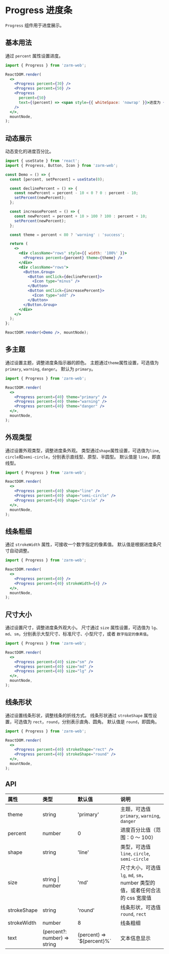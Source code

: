 # Progress 进度条

`Progress` 组件用于进度展示。

## 基本用法

通过 `percent` 属性设置进度。

```jsx
import { Progress } from 'zarm-web';

ReactDOM.render(
  <>
    <Progress percent={30} />
    <Progress percent={50} />
    <Progress
      percent={50}
      text={(percent) => <span style={{ whiteSpace: 'nowrap' }}>进度为 {percent}%</span>}
    />
  </>,
  mountNode,
);
```

## 动态展示

动态变化的进度百分比。

```jsx
import { useState } from 'react';
import { Progress, Button, Icon } from 'zarm-web';

const Demo = () => {
  const [percent, setPercent] = useState(0);

  const declinePercent = () => {
    const newPercent = percent - 10 < 0 ? 0 : percent - 10;
    setPercent(newPercent);
  };

  const increasePercent = () => {
    const newPercent = percent + 10 > 100 ? 100 : percent + 10;
    setPercent(newPercent);
  };

  const theme = percent < 80 ? 'warning' : 'success';

  return (
    <>
      <div className="rows" style={{ width: '100%' }}>
        <Progress percent={percent} theme={theme} />
      </div>
      <div className="rows">
        <Button.Group>
          <Button onClick={declinePercent}>
            <Icon type="minus" />
          </Button>
          <Button onClick={increasePercent}>
            <Icon type="add" />
          </Button>
        </Button.Group>
      </div>
    </>
  );
};

ReactDOM.render(<Demo />, mountNode);
```

## 多主题

通过设置主题，调整进度条指示器的颜色。
主题通过`theme`属性设置，可选值为`primary`, `warning`, `danger`。
默认为 `primary`。

```jsx
import { Progress } from 'zarm-web';

ReactDOM.render(
  <>
    <Progress percent={40} theme="primary" />
    <Progress percent={40} theme="warning" />
    <Progress percent={40} theme="danger" />
  </>,
  mountNode,
);
```

## 外观类型

通过设置外观类型，调整进度条外观。
类型通过`shape`属性设置，可选值为`line`, `circle`和`semi-circle`，分别表示直线型、原型、半圆型。
默认值是 `line`，即直线型。

```jsx
import { Progress } from 'zarm-web';

ReactDOM.render(
  <>
    <Progress percent={40} shape="line" />
    <Progress percent={40} shape="semi-circle" />
    <Progress percent={40} shape="circle" />
  </>,
  mountNode,
);
```

## 线条粗细

通过 `strokeWidth` 属性，可接收一个数字指定的像素值。
默认值是根据进度条尺寸自动调整。

```jsx
import { Progress } from 'zarm-web';

ReactDOM.render(
  <>
    <Progress percent={40} />
    <Progress percent={40} strokeWidth={4} />
  </>,
  mountNode,
);
```

## 尺寸大小

通过设置尺寸，调整进度条外观大小。
尺寸通过 `size` 属性设置，可选值为 `lg`、`md`、`sm`，分别表示大型尺寸、标准尺寸、小型尺寸，或者 `数字指定的像素值`。

```jsx
import { Progress } from 'zarm-web';

ReactDOM.render(
  <>
    <Progress percent={40} size="sm" />
    <Progress percent={40} size="md" />
    <Progress percent={40} size="lg" />
  </>,
  mountNode,
);
```

## 线条形状

通过设置线条形状，调整线条的折线方式。
线条形状通过 `strokeShape` 属性设置，可选值为 `rect`，`round`，分别表示直角、圆角。
默认值是 `round`，即圆角。

```jsx
import { Progress } from 'zarm-web';

ReactDOM.render(
  <>
    <Progress percent={40} strokeShape="rect" />
    <Progress percent={40} strokeShape="round" />
  </>,
  mountNode,
);
```

## API

| 属性        | 类型                         | 默认值                        | 说明                                                                          |
| :---------- | :--------------------------- | :---------------------------- | :---------------------------------------------------------------------------- |
| theme       | string                       | 'primary'                     | 主题，可选值 `primary`, `warning`, `danger`                                   |
| percent     | number                       | 0                             | 进度百分比值（范围：0 ～ 100）                                                |
| shape       | string                       | 'line'                        | 类型，可选值 `line`, `circle`, `semi-circle`                                  |
| size        | string \| number             | 'md'                          | 尺寸大小，可选值 `lg`, `md`, `sm`，number 类型的值，或者任何合法的 css 宽度值 |
| strokeShape | string                       | 'round'                       | 线条形状，可选值 `round`, `rect`                                              |
| strokeWidth | number                       | 8                             | 线条粗细                                                                      |
| text        | (percent?: number) => string | (percent) => \`\${percent}%\` | 文本信息显示                                                                  |
